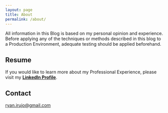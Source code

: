 ```yaml
---
layout: page
title: About
permalink: /about/
---
```


All information in this Blog is based on my personal opinion and experience. Before applying any of the techniques or methods described in this blog 
to a Production Environment, adequate testing should be applied beforehand.

## Resume

If you would like to learn more about my Professional Experience, please visit my **[LinkedIn Profile](https://www.linkedin.com/in/rirujo)**.

## Contact

[ryan.irujo@gmail.com](mailto:ryan.irujo@gmail.com)